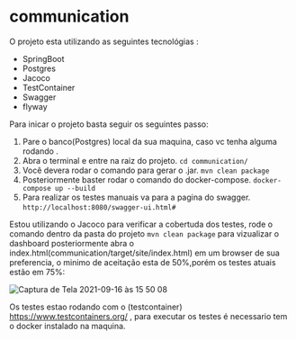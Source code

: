 # communication

O projeto esta utilizando as seguintes tecnológias :

* SpringBoot
* Postgres
* Jacoco 
* TestContainer
* Swagger
* flyway

Para inicar o projeto basta seguir os seguintes passo:

1. Pare o banco(Postgres) local da sua maquina, caso vc tenha alguma rodando .
2. Abra o terminal e entre na raiz do projeto. `cd communication/`
3. Você devera rodar o comando para gerar o .jar. `mvn clean package`
4. Posteriormente baster rodar o comando do docker-compose. `docker-compose up --build`
5. Para realizar os testes manuais va para a pagina do swagger. `http://localhost:8080/swagger-ui.html#`

Estou utilizando o Jacoco para verificar a cobertuda dos testes, rode o comando dentro da pasta do projeto `mvn clean package` para vizualizar o dashboard  posteriormente abra o index.html(communication/target/site/index.html) em um browser de sua preferencia, o minimo de aceitação esta de 50%,porém os testes atuais estão em 75%:

![Captura de Tela 2021-09-16 às 15 50 08](https://user-images.githubusercontent.com/6809575/133668590-4dc889fe-42de-4b5c-90ae-0ee2e92eaa63.png)


Os testes estao rodando com o (testcontainer) https://www.testcontainers.org/ ,  para executar os testes é necessario tem o docker instalado na maquina.
